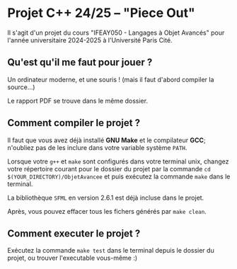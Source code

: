 # Projet C++ 24/25 – "Piece Out"

Il s'agit d'un projet du cours "IFEAY050 - Langages à Objet Avancés" pour l'année universitaire 2024-2025 à l'Université Paris Cité.

## Qu'est qu'il me faut pour jouer ?

Un ordinateur moderne, et une souris ! (mais il faut d'abord compiler la source...)

Le rapport PDF se trouve dans le même dossier.

## Comment compiler le projet ?

Il faut que vous avez déjà installé **GNU Make** et le compilateur **GCC**;
n'oubliez pas de les inclure dans votre variable système `PATH`.

Lorsque votre `g++` et `make` sont configurés dans votre terminal unix,
changez votre répertoire courant pour le dossier du projet par la commande
```cd $(YOUR_DIRECTORY)/ObjetAvancee```
et puis exécutez la commande `make` dans le terminal.

La bibliothèque `SFML` en version 2.6.1 est déjà incluse dans le projet.

Après, vous pouvez effacer tous les fichers générés par `make clean`.

## Comment executer le projet ?

Exécutez la commande `make test` dans le terminal depuis le dossier du projet,
ou trouver l'executable vous-même :)
